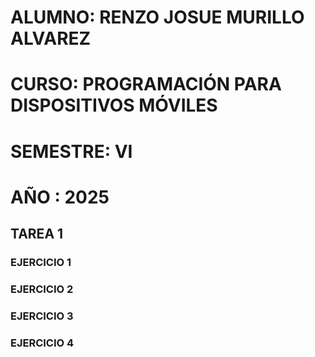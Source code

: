 # ALUMNO: RENZO JOSUE MURILLO ALVAREZ
# CURSO: PROGRAMACIÓN PARA DISPOSITIVOS MÓVILES
# SEMESTRE: VI
# AÑO : 2025

## TAREA 1
### EJERCICIO 1
### EJERCICIO 2
### EJERCICIO 3
### EJERCICIO 4
